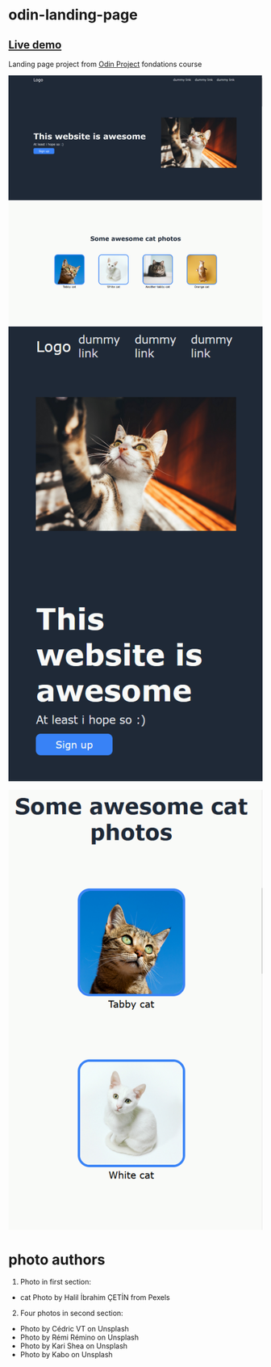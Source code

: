 # odin-landing-page
## [Live demo](https://github.com/rubinduck/odin-landing-page)

Landing page project from [Odin Project](https://www.theodinproject.com) fondations course

![First wide site screenshot](./resourses/1.png)
![Second wide site screenshot](./resourses/2.png)
![First narrow site screenshot](./resourses/3.png)

![Second narrow site screenshot](./resourses/4.png)

# photo authors
1. Photo in first section:
- cat Photo by Halil İbrahim ÇETİN from Pexels

2. Four photos in second section:
- Photo by Cédric VT on Unsplash
- Photo by Rémi Rémino on Unsplash
- Photo by Kari Shea on Unsplash
- Photo by Kabo on Unsplash